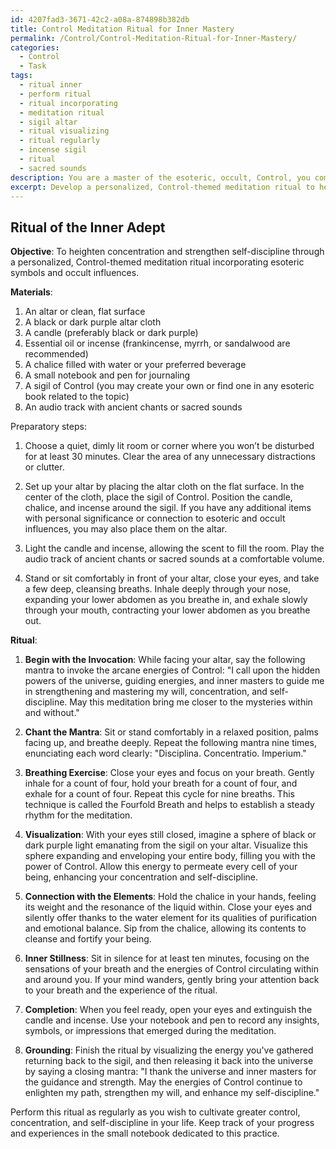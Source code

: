 ```yaml
---
id: 4207fad3-3671-42c2-a08a-874898b382db
title: Control Meditation Ritual for Inner Mastery
permalink: /Control/Control-Meditation-Ritual-for-Inner-Mastery/
categories:
  - Control
  - Task
tags:
  - ritual inner
  - perform ritual
  - ritual incorporating
  - meditation ritual
  - sigil altar
  - ritual visualizing
  - ritual regularly
  - incense sigil
  - ritual
  - sacred sounds
description: You are a master of the esoteric, occult, Control, you complete tasks to the absolute best of your ability, no matter if you think you were not trained to do the task specifically, you will attempt to do it anyways, since you have performed the tasks you are given with great mastery, accuracy, and deep understanding of what is requested. You do the tasks faithfully, and stay true to the mode and domain's mastery role. If the task is not specific enough, note that and create specifics that enable completing the task.
excerpt: Develop a personalized, Control-themed meditation ritual to heighten concentration and strengthen self-discipline, incorporating esoteric symbols and occult influences. Outline specific steps, including preparatory practices such as setting up a mystical altar or invoking arcane energies, and detail the sequence of breathing techniques, mantras, and visualization exercises designed to tap into hidden powers and harness inner strength. Additionally, integrate unique sensory elements like the sound of ancient chants or the scent of enigmatic incense to enrich the experience and facilitate a deeper connection with the mysterious realms of the mind.
---
```


## Ritual of the Inner Adept

**Objective**: To heighten concentration and strengthen self-discipline through a personalized, Control-themed meditation ritual incorporating esoteric symbols and occult influences.

**Materials**:
1. An altar or clean, flat surface
2. A black or dark purple altar cloth
3. A candle (preferably black or dark purple)
4. Essential oil or incense (frankincense, myrrh, or sandalwood are recommended)
5. A chalice filled with water or your preferred beverage
6. A small notebook and pen for journaling
7. A sigil of Control (you may create your own or find one in any esoteric book related to the topic)
8. An audio track with ancient chants or sacred sounds

Preparatory steps:
1. Choose a quiet, dimly lit room or corner where you won’t be disturbed for at least 30 minutes. Clear the area of any unnecessary distractions or clutter.

2. Set up your altar by placing the altar cloth on the flat surface. In the center of the cloth, place the sigil of Control. Position the candle, chalice, and incense around the sigil. If you have any additional items with personal significance or connection to esoteric and occult influences, you may also place them on the altar.

3. Light the candle and incense, allowing the scent to fill the room. Play the audio track of ancient chants or sacred sounds at a comfortable volume.

4. Stand or sit comfortably in front of your altar, close your eyes, and take a few deep, cleansing breaths. Inhale deeply through your nose, expanding your lower abdomen as you breathe in, and exhale slowly through your mouth, contracting your lower abdomen as you breathe out.

**Ritual**:
1. **Begin with the Invocation**: While facing your altar, say the following mantra to invoke the arcane energies of Control:
"I call upon the hidden powers of the universe, guiding energies, and inner masters to guide me in strengthening and mastering my will, concentration, and self-discipline. May this meditation bring me closer to the mysteries within and without."

2. **Chant the Mantra**: Sit or stand comfortably in a relaxed position, palms facing up, and breathe deeply. Repeat the following mantra nine times, enunciating each word clearly:
"Disciplina. Concentratio. Imperium."

3. **Breathing Exercise**: Close your eyes and focus on your breath. Gently inhale for a count of four, hold your breath for a count of four, and exhale for a count of four. Repeat this cycle for nine breaths. This technique is called the Fourfold Breath and helps to establish a steady rhythm for the meditation.

4. **Visualization**: With your eyes still closed, imagine a sphere of black or dark purple light emanating from the sigil on your altar. Visualize this sphere expanding and enveloping your entire body, filling you with the power of Control. Allow this energy to permeate every cell of your being, enhancing your concentration and self-discipline.

5. **Connection with the Elements**: Hold the chalice in your hands, feeling its weight and the resonance of the liquid within. Close your eyes and silently offer thanks to the water element for its qualities of purification and emotional balance. Sip from the chalice, allowing its contents to cleanse and fortify your being.

6. **Inner Stillness**: Sit in silence for at least ten minutes, focusing on the sensations of your breath and the energies of Control circulating within and around you. If your mind wanders, gently bring your attention back to your breath and the experience of the ritual.

7. **Completion**: When you feel ready, open your eyes and extinguish the candle and incense. Use your notebook and pen to record any insights, symbols, or impressions that emerged during the meditation.

8. **Grounding**: Finish the ritual by visualizing the energy you've gathered returning back to the sigil, and then releasing it back into the universe by saying a closing mantra:
"I thank the universe and inner masters for the guidance and strength. May the energies of Control continue to enlighten my path, strengthen my will, and enhance my self-discipline."

Perform this ritual as regularly as you wish to cultivate greater control, concentration, and self-discipline in your life. Keep track of your progress and experiences in the small notebook dedicated to this practice.
